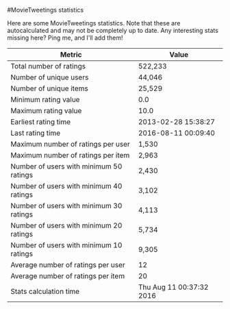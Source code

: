 #MovieTweetings statistics

Here are some MovieTweetings statistics. Note that these are autocalculated and may not be completely up to date. Any interesting stats missing here? Ping me, and I'll add them!

Metric | Value
--- | ---
Total number of ratings                 | 522,233
Number of unique users                  | 44,046
Number of unique items                  | 25,529
Minimum rating value                    | 0.0
Maximum rating value                    | 10.0
Earliest rating time                    | 2013-02-28 15:38:27
Last rating time                        | 2016-08-11 00:09:40
Maximum number of ratings per user      | 1,530
Maximum number of ratings per item      | 2,963
Number of users with minimum 50 ratings | 2,430
Number of users with minimum 40 ratings | 3,102
Number of users with minimum 30 ratings | 4,113
Number of users with minimum 20 ratings | 5,734
Number of users with minimum 10 ratings | 9,305
Average number of ratings per user      | 12
Average number of ratings per item      | 20
Stats calculation time                  | Thu Aug 11 00:37:32 2016

